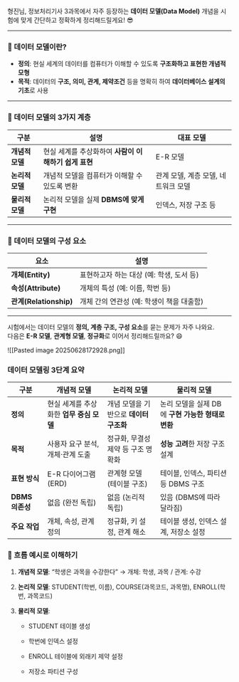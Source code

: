 형진님, 정보처리기사 3과목에서 자주 등장하는 **데이터 모델(Data Model)** 개념을 시험에 맞게 간단하고 정확하게 정리해드릴게요! 😎

---

### 🧠 데이터 모델이란?
- **정의**: 현실 세계의 데이터를 컴퓨터가 이해할 수 있도록 **구조화하고 표현한 개념적 모형**
- **목적**: 데이터의 **구조, 의미, 관계, 제약조건** 등을 명확히 하여 **데이터베이스 설계의 기초**로 사용

---

### 📌 데이터 모델의 3가지 계층

| 구분 | 설명 | 대표 모델 |
|------|------|------------|
| **개념적 모델** | 현실 세계를 추상화하여 **사람이 이해하기 쉽게 표현** | E-R 모델 |
| **논리적 모델** | 개념적 모델을 컴퓨터가 이해할 수 있도록 변환 | 관계 모델, 계층 모델, 네트워크 모델 |
| **물리적 모델** | 논리적 모델을 실제 **DBMS에 맞게 구현** | 인덱스, 저장 구조 등 |

---

### 🧱 데이터 모델의 구성 요소

| 요소 | 설명 |
|------|------|
| **개체(Entity)** | 표현하고자 하는 대상 (예: 학생, 도서 등) |
| **속성(Attribute)** | 개체의 특성 (예: 이름, 학번 등) |
| **관계(Relationship)** | 개체 간의 연관성 (예: 학생이 책을 대출함) |

---

시험에서는 데이터 모델의 **정의, 계층 구조, 구성 요소**를 묻는 문제가 자주 나와요.  
다음은 **E-R 모델**, **관계형 모델**, **정규화**로 이어서 정리해드릴까요? 😄

![[Pasted image 20250628172928.png]]
### 데이터 모델링 3단계 요약

|구분|개념적 모델|논리적 모델|물리적 모델|
|---|---|---|---|
|**정의**|현실 세계를 추상화한 **업무 중심 모델**|개념 모델을 기반으로 **데이터 구조화**|논리 모델을 실제 DB에 **구현 가능한 형태로 변환**|
|**목적**|사용자 요구 분석, 개체·관계 도출|정규화, 무결성 제약 등 구조 명확화|**성능 고려**한 저장 구조 설계|
|**표현 방식**|E-R 다이어그램 (ERD)|관계형 모델 (테이블 구조)|테이블, 인덱스, 파티션 등 DBMS 구조|
|**DBMS 의존성**|없음 (완전 독립)|없음 (논리적 독립)|있음 (DBMS에 따라 달라짐)|
|**주요 작업**|개체, 속성, 관계 정의|정규화, 키 설정, 관계 해소|테이블 생성, 인덱스 설계, 저장소 설정|

### 🔁 흐름 예시로 이해하기

1. **개념적 모델**: “학생은 과목을 수강한다” → 개체: 학생, 과목 / 관계: 수강
    
2. **논리적 모델**: STUDENT(학번, 이름), COURSE(과목코드, 과목명), ENROLL(학번, 과목코드)
    
3. **물리적 모델**:
    
    - STUDENT 테이블 생성
        
    - 학번에 인덱스 설정
        
    - ENROLL 테이블에 외래키 제약 설정
        
    - 저장소 파티션 구성